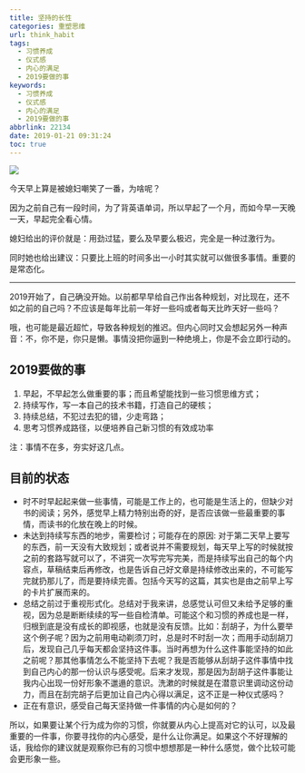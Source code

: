 ```yaml
---
title: 坚持的长性
categories: 重塑思维
url: think_habit
tags:
  - 习惯养成
  - 仪式感
  - 内心的满足
  - 2019要做的事
keywords:
  - 习惯养成
  - 仪式感
  - 内心的满足
  - 2019要做的事
abbrlink: 22134
date: 2019-01-21 09:31:24
toc: true
---
```


![](https://ws1.sinaimg.cn/large/006tNc79gy1fzdyksu0ykj30qy0dw400.jpg)

今天早上算是被媳妇嘲笑了一番，为啥呢？

因为之前自己有一段时间，为了背英语单词，所以早起了一个月，而如今早一天晚一天，早起完全看心情。

媳妇给出的评价就是：用劲过猛，要么及早要么极迟，完全是一种过激行为。

同时她也给出建议：只要比上班的时间多出一小时其实就可以做很多事情。重要的是常态化。

----

2019开始了，自己确没开始。以前都早早给自己作出各种规划，对比现在，还不如之前的自己吗？不应该是每年比前一年好一些吗或者每天比昨天好一些吗？

哦，也可能是最近超忙，导致各种规划的推迟。但内心同时又会想起另外一种声音：不，你不是，你只是懒。事情没把你逼到一种绝境上，你是不会立即行动的。

## 2019要做的事

1. 早起，不早起怎么做重要的事；而且希望能找到一些习惯思维方式；
2. 持续写作，写一本自己的技术书籍，打造自己的硬核；
3. 持续总结，不犯过去犯的错，少走弯路；
4. 思考习惯养成路径，以便培养自己新习惯的有效成功率

注：事情不在多，夯实好这几点。

## 目前的状态

- 时不时早起起来做一些事情，可能是工作上的，也可能是生活上的，但缺少对书的阅读；另外，感觉早上精力特别出奇的好，是否应该做一些最重要的事情，而读书的化放在晚上的时候。
- 未达到持续写东西的地步，需要检讨；可能存在的原因: 对于第二天早上要写的东西，前一天没有大致规划；或者说并不需要规划，每天早上写的时候就按之前的套路写就可以了，不讲究一次写完写完美，而是持续写出自己的每个内容点，草稿结束后再修改，也是告诉自己好文章是持续修改出来的，不可能写完就扔那儿了，而是要持续完善。包括今天写的这篇，其实也是由之前早上写的卡片扩展而来的。
- 总结之前过于重视形式化。总结对于我来讲，总感觉认可但又未给予足够的重视，因为总是断断续续的写一些自检清单。可能这个和习惯的养成也是一样，归根到底是没有成长的即视感，也就是没有反馈。比如：刮胡子，为什么要举这个例子呢？因为之前用电动剃须刀时，总是时不时刮一次；而用手动刮胡刀后，发现自己几乎每天都会坚持这件事。当时再想为什么这件事能坚持的如此之前呢？那其他事情怎么不能坚持下去呢？我是否能够从刮胡子这件事情中找到自己内心的那一份认识与感受呢。后来才发现，那是因为刮胡子这件事能让我内心出现一份好形象不邋遢的意识。洗漱的时候就是在潜意识里调动这份动力，而且在刮完胡子后更加让自己内心得以满足，这不正是一种仪式感吗？
- 正在有意识，感受自己每天坚持做一件事情的内心是如何的？

所以，如果要让某个行为成为你的习惯，你就要从内心上提高对它的认可，以及最重要的一件事，你要寻找你的内心感受，是什么让你满足。如果这个不好理解的话，我给你的建议就是观察你已有的习惯中想想那是一种什么感觉，做个比较可能会更形象一些。
